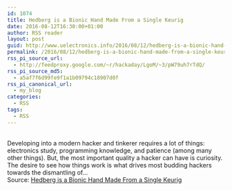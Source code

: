 ```yaml
---
id: 1074
title: Hedberg is a Bionic Hand Made From a Single Keurig
date: 2016-08-12T16:30:00+01:00
author: RSS reader
layout: post
guid: http://www.uelectronics.info/2016/08/12/hedberg-is-a-bionic-hand-made-from-a-single-keurig/
permalink: /2016/08/12/hedberg-is-a-bionic-hand-made-from-a-single-keurig/
rss_pi_source_url:
  - http://feedproxy.google.com/~r/hackaday/LgoM/~3/pW79uh7rTdQ/
rss_pi_source_md5:
  - a5af7f6d99fe9f1a1b09794c18907d0f
rss_pi_canonical_url:
  - my_blog
categories:
  - RSS
tags:
  - RSS
---
```

&#013;  
Developing into a modern hacker and tinkerer requires a lot of things: electronics study, programming knowledge, and patience (among many other things). But, the most important quality a hacker can have is curiosity. The desire to see how things work is what drives most budding hackers towards the dismantling of…&#013;  
Source: <a href="http://feedproxy.google.com/~r/hackaday/LgoM/~3/pW79uh7rTdQ/" target="_blank">Hedberg is a Bionic Hand Made From a Single Keurig</a>